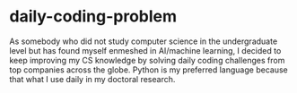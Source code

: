 # daily-coding-problem
As somebody who did not study computer science in the undergraduate level but has found myself enmeshed in AI/machine learning, I decided to keep improving my CS knowledge by solving daily coding challenges from top companies across the globe. Python is my preferred language because that what I use daily in my doctoral research.
